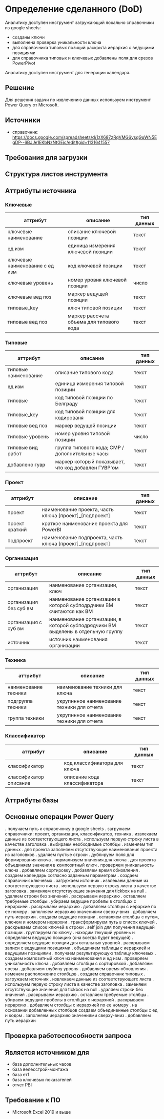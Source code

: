# Определение сделанного (DoD)

Аналитику доступен инструмент загружающий локально справочники из google sheets:
- созданы ключи
- выполнена проверка уникальности ключа
- для справочника типовых позиций раскрыта иерархия с ведущими позициями
- для справочника типовых и ключевых добавлены поля для срезов PowerPivot

Аналитику доступен инструмент для генерации календаря.

## Решение

Для решения задачи по извлечению данных используем инструмент Power Query от Microsoft.

## Источники

- справочник: https://docs.google.com/spreadsheets/d/1zX687zRqVMG6ysqGuWN5EgDP--6BJJe1EKbNzNtGEjc/edit#gid=1131641557

## Требования для загрузки

## Структура листов инструмента

## Аттрибуты источника

### Ключевые

| аттрибут                       | описание                                 | тип данных |
|--------------------------------|------------------------------------------|------------|
| ключевые наименование          | описание ключевой позиции                | текст      |
| ед изм                         | единица измерения ключевой позиции       | текст      |
| ключевые наименование с ед изм | код ключевой позиции                     | текст      |
| ключевые уровень               | номер уровня ключевой позиции            | число      |
| ключевые вед поз               | маркер ведущей позиции                   | текст      |
| типовые_key                    | ключ типовой позиции                     | текст      |
| типовые вед поз                | маркер рассчета объема для типового кода | текст      |

### Типовые

| аттрибут             | описание                                            | тип данных |
|----------------------|-----------------------------------------------------|------------|
| типовые наименование | описание типового кода                              | текст      |
| ед изм               | единица измерения типовой позиции                   | текст      |
| типовые              | код типовой позиции по Белграду                     | текст      |
| типовые_key          | код типовой позиции для кодированя                  | текст      |
| типовые вед поз      | маркер ведущей позиции                              | текст      |
| типовые уровень      | номер уровня типовой позиции                        | число      |
| типовые вид работ    | группа типового кода; СМР / дополнительные часы     | текст      |
| добавлено гувр       | маркер который показывает, что код добавлен ГУВР'ом | текст      |

### Проект

| аттрибут       | описание                                                  | тип данных |
|----------------|-----------------------------------------------------------|------------|
| проект         | наименование проекта, часть ключа [проект]_[подпроект]    | текст      |
| проект краткий | краткое наименование проекта для PowerBI                  | текст      |
| подпроект      | наименование подпроекта, часть ключа [проект]_[подпроект] | текст      |

### Организация

| аттрибут               | описание                                                                         | тип данных |
|------------------------|----------------------------------------------------------------------------------|------------|
| организация            | наименование организации, ключ                                                   | текст      |
| организация без суб вм | наименование организации в которой субподрдчики ВМ считаются как ВМ              | текст      |
| организация с суб вм   | наименование организации, в которой субподрядчики ВМ выделены в отдельную группу | текст      |
| источник               | источник наименования организации                                                | текст      |

### Техника

| аттрибут             | описание                                   | тип данных |
|----------------------|--------------------------------------------|------------|
| наименование техники | наименование техники для ключа             | текст      |
| подгруппа техники    | укрупннное наименование техники для отчета | текст      |
| группа техники       | укрупннное наименование техники для отчета | текст      |

### Классификатор

| аттрибут               | описание                     | тип данных |
|------------------------|------------------------------|------------|
| классификатор          | код классификатора для ключа | текст      |
| классификатор описание | описание кода классификатора | текст      |


## Аттрибуты базы

## Основные операции Power Query
. получаем путь к справочнику в google sheets
. загружаем справочники: проект, организация, классификатор, техника
    . извлекаем данные из соответствующего листа
    . используем первую строку листа в качестве заголовка 
    . выбираем необходимые столбцы
    . изменяем тип данных
        . для проекта заполняем отсутствующие наименования проекта из заголовков
    . удаляем пустые строки
    . дублируем поля для формирования ключа
    . нормализуем значения для ключа
        . для проекта объединяем значения в композитный ключ
    . проверяем уникальность ключа
    . добавляем сортировку
    . добавляем время обновления
. создаем календарь согласно заданным параметрам
. создаем справочник ключевых
    . загружаем источник
        . извлекаем данные из соответствующего листа
        . используем первую строку листа в качестве заголовка 
        . заменяем отсутствующие значения для tickbox на null
        . удаляем строки без значений
    . раскрываем иерархию
        . оставляем требуемые столбцы
        . убираем ведущие пробелы в столбцах с иерархией
        . раскрываем иерархию
            . добавляем столбцы с иерархие по ее номеру
            . заполняем иерархию значениями сверху-вниз
        . добавляем путь иерархии
    . создаем ведущие позиции
        . оставляем столбцы с путем, ключом и номером иерархии
        . трансформируем путь в список ключей
        . раскрываем список ключей в строки
        . self join для получения ведущей позиции
        . группируем по ключу
        . находим текущий уровень и определяем ведущую позицию (она всегда будет ведущей)
        . определяем ведущие позиции для остальных уровней
        . раскрываем записи с ведущими позициями
    . объединяем таблицы с иерархией и ведущими позициями
    . получаем результирующую таблицу ключевых
        . создаем композитный ключ из наименования и ед изм
        . проверяем уникальность ключа
        . добавляем столбцы с сортировкой
        . добавляем срезы
        . добавляем глубину уровня
        . добавляем время обновления
        . изменем расположение столбцов
. создаем справочник типовых
    . загружаем источник
        . извлекаем данные из соответствующего листа
        . используем первую строку листа в качестве заголовка 
        . заменяем отсутствующие значения для tickbox на null
        . удаляем строки без значений
    . раскрываем иерархию
        . оставляем требуемые столбцы
        . убираем ведущие пробелы в столбцах с иерархией
        . раскрываем иерархию
            . добавляем столбцы с иерархией по ее номеру
                . на основании добавленных столбцов создаем объединенные столбцы с ед и кодом
            . заполняем иерархию значениями сверху-вниз
        . добавляем путь иерархии


## Проверка работоспособности запроса

## Является источником для

- база дополнительных часов
- база велесстрой-монтажа
- база ет1
- база ключевых показателей
- отчет PBI

## Требование к ПО
- Microsoft Excel 2019 и выше